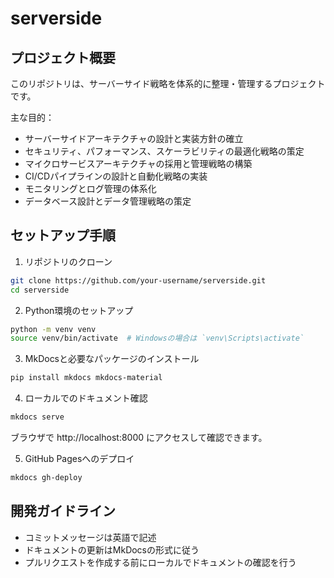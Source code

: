 # serverside

## プロジェクト概要
このリポジトリは、サーバーサイド戦略を体系的に整理・管理するプロジェクトです。

主な目的：
- サーバーサイドアーキテクチャの設計と実装方針の確立
- セキュリティ、パフォーマンス、スケーラビリティの最適化戦略の策定
- マイクロサービスアーキテクチャの採用と管理戦略の構築
- CI/CDパイプラインの設計と自動化戦略の実装
- モニタリングとログ管理の体系化
- データベース設計とデータ管理戦略の策定

## セットアップ手順
1. リポジトリのクローン
```bash
git clone https://github.com/your-username/serverside.git
cd serverside
```

2. Python環境のセットアップ
```bash
python -m venv venv
source venv/bin/activate  # Windowsの場合は `venv\Scripts\activate`
```

3. MkDocsと必要なパッケージのインストール
```bash
pip install mkdocs mkdocs-material
```

4. ローカルでのドキュメント確認
```bash
mkdocs serve
```
ブラウザで http://localhost:8000 にアクセスして確認できます。

5. GitHub Pagesへのデプロイ
```bash
mkdocs gh-deploy
```

## 開発ガイドライン
- コミットメッセージは英語で記述
- ドキュメントの更新はMkDocsの形式に従う
- プルリクエストを作成する前にローカルでドキュメントの確認を行う